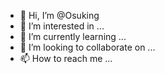- 👋 Hi, I’m @Osuking
- 👀 I’m interested in ...
- 🌱 I’m currently learning ...
- 💞️ I’m looking to collaborate on ...
- 📫 How to reach me ...

<!---
Osuking/Osuking is a ✨ special ✨ repository because its `README.md` (this file) appears on your GitHub profile.
You can click the Preview link to take a look at your changes.
--->
